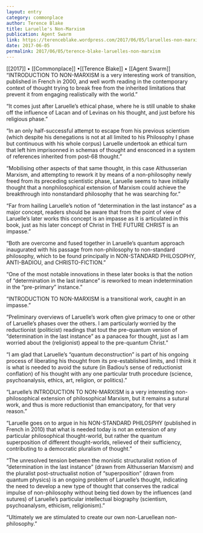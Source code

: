 ```yaml
---
layout: entry
category: commonplace
author: Terence Blake
title: Laruelle's Non-Marxism
publication: Agent Swarm
link: https://terenceblake.wordpress.com/2017/06/05/laruelles-non-marxism-between-ethicism-and-religionism/
date: 2017-06-05
permalink: 2017/06/05/terence-blake-laruelles-non-marxism
---
```


[[2017]] • [[Commonplace]] •[[Terence Blake]] • [[Agent Swarm]] 
 
“INTRODUCTION TO NON-MARXISM is a very interesting work of transition, published in French in 2000, and well worth reading in the contemporary context of thought trying to break free from the inherited limitations that prevent it from engaging realistically with the world.”

“It comes just after Laruelle’s ethical phase, where he is still unable to shake off the influence of Lacan and of Levinas on his thought, and just before his religious phase.”

“In an only half-successful attempt to escape from his previous scientism (which despite his denegations is not at all limited to his Philosophy I phase but continuous with his whole corpus) Laruelle undertook an ethical turn that left him imprisonned in schemas of thought and ensconced in a system of references inherited from post-68 thought.”

“Mobilising other aspects of that same thought, in this case Althusserian Marxism, and attempting to rework it by means of a non-philosophy newly freed from its preceding scientistic phase, Laruelle seems to have initially thought that a nonphilosophical extension of Marxism could achieve the breakthrough into nonstandard philosophy that he was searching for.”

“Far from hailing Laruelle’s notion of “determination in the last instance” as a major concept, readers should be aware that from the point of view of Laruelle’s later works this concept is an impasse as it is articulated in this book, just as his later concept of Christ in THE FUTURE CHRIST is an impasse.”

“Both are overcome and fused together in Laruelle’s quantum approach inaugurated with his passage from non-philosophy to non-standard philosophy, which to be found principally in NON-STANDARD PHILOSOPHY, ANTI-BADIOU, and CHRISTO-FICTION.”

“One of the most notable innovations in these later books is that the notion of “determination in the last instance” is reworked to mean indetermination in the “pre-primary” instance.”

“INTRODUCTION TO NON-MARXISM is a transitional work, caught in an impasse.”

“Preliminary overviews of Laruelle’s work often give primacy to one or other of Laruelle’s phases over the others. I am particularly worried by the reductionist (politicist) readings that tout the pre-quantum version of “determination in the last instance” as a panacea for thought, just as I am worried about the (religionist) appeal to the pre-quantum Christ.”

“I am glad that Laruelle’s “quantum deconstruction” is part of his ongoing process of liberating his thought from its pre-established limits, and I think it is what is needed to avoid the suture (in Badiou’s sense of reductionist conflation) of his thought with any one particular truth procedure (science, psychoanalysis, ethics, art, religion, or politics).”

“Laruelle’s INTRODUCTION TO NON-MARXISM is a very interesting non-philosophical extension of philosophical Marxism, but it remains a sutural work, and thus is more reductionist than emancipatory, for that very reason.”

“Laruelle goes on to argue in his NON-STANDARD PHILOSPHY (published in French in 2010) that what is needed today is not an extension of any particular philosophical thought-world, but rather the quantum superposition of different thought-worlds, relieved of their sufficiency, contributing to a democratic pluralism of thought.”

“The unresolved tension between the monistic structuralist notion of “determination in the last instance” (drawn from Althusserian Marxism) and the pluralist post-structualist notion of “superposition” (drawn from quantum physics) is an ongoing problem of Laruelle’s thought, indicating the need to develop a new type of thought that conserves the radical impulse of non-philosophy without being tied down by the influences (and sutures) of Laruelle’s particular intellectual biography (scientism, psychoanalysm, ethicism, religionism).”

“Ultimately we are stimulated to create our own non-Laruellean non-philosophy.”

